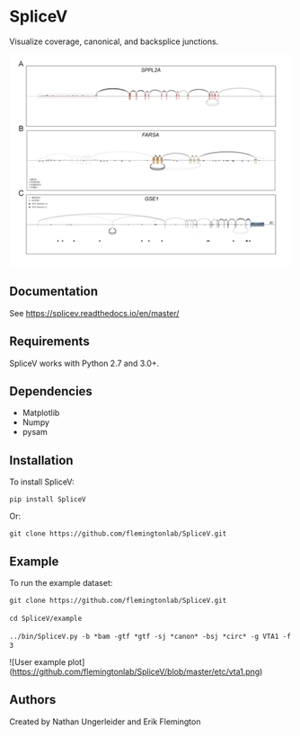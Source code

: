 # SpliceV #
Visualize coverage, canonical, and backsplice junctions.

![Example plot](https://github.com/flemingtonlab/SpliceV/blob/master/etc/example.png)

## Documentation ##
See https://splicev.readthedocs.io/en/master/
## Requirements ##
SpliceV works with Python 2.7 and 3.0+.
## Dependencies ##
* Matplotlib
* Numpy
* pysam
## Installation ##
To install SpliceV:

```
pip install SpliceV
```

Or:

```
git clone https://github.com/flemingtonlab/SpliceV.git
```

## Example ##
To run the example dataset:

```
git clone https://github.com/flemingtonlab/SpliceV.git 

cd SpliceV/example 

../bin/SpliceV.py -b *bam -gtf *gtf -sj *canon* -bsj *circ* -g VTA1 -f 3
```

![User example plot] (https://github.com/flemingtonlab/SpliceV/blob/master/etc/vta1.png)


## Authors ##
Created by Nathan Ungerleider and Erik Flemington
